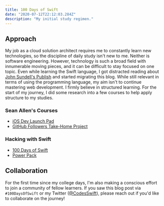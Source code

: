 ```yaml
---
title: 100 Days of Swift 
date: "2020-07-12T22:12:03.284Z"
description: "My initial study regimen."
---
```


## Approach
My job as a cloud solution architect requires me to constantly learn new technologies, so the discipline of daily study isn't new to me. Neither is software engineering. However, technology is such a broad field with innumerable moving pieces, and it can be difficult to stay focused on one topic. Even while learning the Swift language, I got distracted reading about [John Sundell's Publish](https://github.com/JohnSundell/Publish) and started migrating this blog. While still relevant in terms of using the programming language, my aim isn't to continue mastering web development. I firmly believe in structured learning. For the start of my journey, I did some research into a few courses to help apply structure to my studies.

### Sean Allen's Courses
- [iOS Dev Launch Pad](https://seanallen.teachable.com/p/ios-dev-launchpad)
- [GitHub Followers Take-Home Project](https://seanallen.teachable.com/p/take-home)

### Hacking with Swift
- [100 Days of Swift](https://www.hackingwithswift.com/100)
- [Power Pack](https://www.hackingwithswift.com/store/bundles)

## Collaboration
For the first time since my college days, I'm also making a conscious effort to join a community of fellow learners. If you saw this blog post via `#100DaysOfSwift` or my Twitter ([@CodesSwift](https://twitter.com/codesswift)), please reach out if you'd like to collaborate on the journey! 
